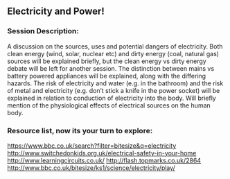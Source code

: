 ## Electricity and Power!

### Session Description: 
A discussion on the sources, uses and potential dangers of electricity. 
Both clean energy (wind, solar, nuclear etc) and dirty energy (coal, natural gas) sources will be explained briefly, but the clean energy vs dirty energy debate will be left for another session.
The distinction between mains vs battery powered appliances will be explained, along with the differing hazards.
The risk of electricity and water (e.g. in the bathroom) and the risk of metal and electricity (e.g. don’t stick a knife in the power socket) will be explained in relation to conduction of electricity into the body.
Will briefly mention of the physiological effects of electrical sources on the human body.



### Resource list, now its your turn to explore: 

https://www.bbc.co.uk/search?filter=bitesize&q=electricity
http://www.switchedonkids.org.uk/electrical-safety-in-your-home
http://www.learningcircuits.co.uk/
http://flash.topmarks.co.uk/2864
http://www.bbc.co.uk/bitesize/ks1/science/electricity/play/ 
